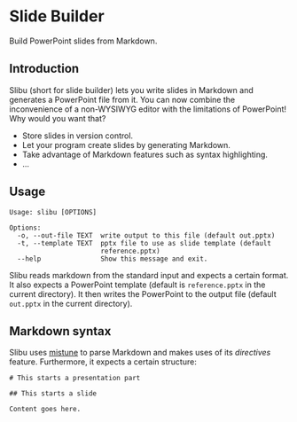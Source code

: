 # Slide Builder

Build PowerPoint slides from Markdown.

## Introduction

Slibu (short for slide builder) lets you write slides in Markdown and generates a
PowerPoint file from it. You can now combine the inconvenience of a non-WYSIWYG editor
with the limitations of PowerPoint! Why would you want that?

* Store slides in version control.
* Let your program create slides by generating Markdown.
* Take advantage of Markdown features such as syntax highlighting.
* ...

## Usage

```
Usage: slibu [OPTIONS]

Options:
  -o, --out-file TEXT  write output to this file (default out.pptx)
  -t, --template TEXT  pptx file to use as slide template (default
                       reference.pptx)
  --help               Show this message and exit.
```

Slibu reads markdown from the standard input and expects a certain format. It
also expects a PowerPoint template (default is `reference.pptx` in the current
directory). It then writes the PowerPoint to the output file (default `out.pptx`
in the current directory).


## Markdown syntax

Slibu uses [mistune](https://github.com/lepture/mistune) to parse Markdown and makes
uses of its *directives* feature. Furthermore, it expects a certain structure:

```
# This starts a presentation part

## This starts a slide

Content goes here.
```


